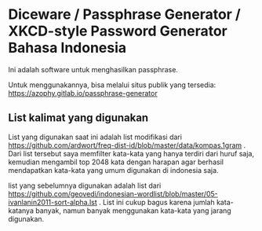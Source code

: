 Diceware / Passphrase Generator / XKCD-style Password Generator Bahasa Indonesia
============

Ini adalah software untuk menghasilkan passphrase.

Untuk menggunakannya, bisa melalui situs publik yang tersedia: https://azophy.gitlab.io/passphrase-generator

## List kalimat yang digunakan
List yang digunakan saat ini adalah list modifikasi dari https://github.com/ardwort/freq-dist-id/blob/master/data/kompas.1gram . Dari list tersebut saya memfilter kata-kata yang hanya terdiri dari huruf saja, kemudian mengambil top 2048 kata dengan harapan agar berhasil mendapatkan kata-kata yang umum digunakan di indonesia saja.

list yang sebelumnya digunakan adalah list dari https://github.com/geovedi/indonesian-wordlist/blob/master/05-ivanlanin2011-sort-alpha.lst . List ini cukup bagus karena jumlah kata-katanya banyak, namun banyak menggunakan kata-kata yang jarang digunakan.
